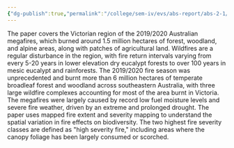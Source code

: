 ```yaml
---
{"dg-publish":true,"permalink":"/college/sem-iv/evs/abs-report/abs-2-1/"}
---
```



The paper covers the Victorian region of the 2019/2020 Australian megafires, which burned around 1.5 million hectares of forest, woodland, and alpine areas, along with patches of agricultural land. Wildfires are a regular disturbance in the region, with fire return intervals varying from every 5-20 years in lower elevation dry eucalypt forests to over 100 years in mesic eucalypt and rainforests. The 2019/2020 fire season was unprecedented and burnt more than 6 million hectares of temperate broadleaf forest and woodland across southeastern Australia, with three large wildfire complexes accounting for most of the area burnt in Victoria. The megafires were largely caused by record low fuel moisture levels and severe fire weather, driven by an extreme and prolonged drought. The paper uses mapped fire extent and severity mapping to understand the spatial variation in fire effects on biodiversity. The two highest fire severity classes are defined as "high severity fire," including areas where the canopy foliage has been largely consumed or scorched.